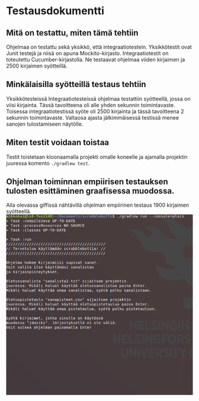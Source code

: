 # Testausdokumentti

## Mitä on testattu, miten tämä tehtiin

Ohjelmaa on testattu sekä yksikkö, että integraatiotestein.
Yksikkötestit ovat Junit testejä ja niisä on apuna Mockito-kirjasto.
Integraatiotestit on toteutettu Cucumber-kirjastolla. Ne testaavat ohjelmaa viiden kirjaimen ja 2500 kirjaimen syötteillä.

## Minkälaisilla syötteillä testaus tehtiin

Yksikkötesteissä
Integraatiotesteissä ohjelmaa testattiin syötteellä, jossa on viisi kirjainta. Tässä tavoitteena oli alle yhden sekunnin toimintavaste. Toisessa integraatiotestissä syöte oli 2500 kirjainta ja tässä tavoitteena 2 sekunnin toimintavaste. Valtaosa ajasta jälkimmäisessä testissä menee sanojen tulostamiseen näytölle.

## Miten testit voidaan toistaa

Testit toistetaan kloonaamalla projekti omalle koneelle ja ajamalla projektin juuressa komento `./gradlew test`.

## Ohjelman toiminnan empiirisen testauksen tulosten esittäminen graafisessa muodossa.

Alla olevassa giffissä nähtävillä ohjelman empiirinen testaus 1900 kirjaimen syötteellä.
![Testigiffi](https://github.com/Haimis/scrabblebotti/blob/master/dokumentaatio/test.gif)

